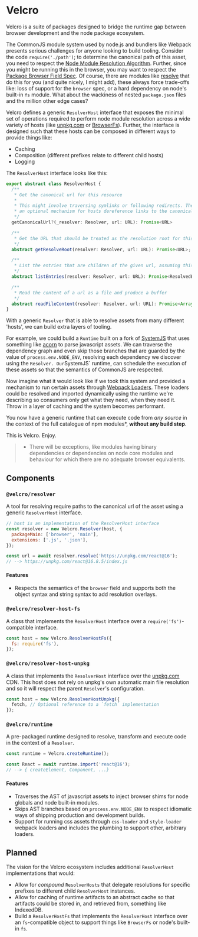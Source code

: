 # Velcro

Velcro is a suite of packages designed to bridge the runtime gap between browser development and the node package ecosystem.

The CommonJS module system used by node.js and bundlers like Webpack presents serious challenges for anyone looking to build tooling. Consider the code `require('./path')`; to determine the canonical path of this asset, you need to respect the [Node Module Resolution Algorithm](https://nodejs.org/api/modules.html#modules_all_together). Further, since you might be running this in the browser, you may want to respect the [Package Browser Field Spec](https://github.com/defunctzombie/package-browser-field-spec). Of course, there are modules like [resolve](https://www.npmjs.com/package/resolve) that do this for you (and quite nicely, I might add), these always force trade-offs like: loss of support for the `browser` spec, or a hard dependency on node's built-in `fs` module. What about the wackiness of nested `package.json` files and the million other edge cases?

Velcro defines a generic `ResolverHost` interface that exposes the minimal set of operations required to perform node module resolution across a wide variety of hosts (like [unpkg.com](https://unpkg.com) or [BrowserFs](https://www.npmjs.com/package/browserfs)). Further, the interface is designed such that these hosts can be composed in different ways to provide things like:

- Caching
- Composition (different prefixes relate to different child hosts)
- Logging

The `ResolverHost` interface looks like this:

```ts
export abstract class ResolverHost {
  /**
   * Get the canonical url for this resource
   *
   * This might involve traversing symlinks or following redirects. The idea is to provide
   * an optional mechanism for hosts dereference links to the canonical form.
   */
  getCanonicalUrl?(_resolver: Resolver, url: URL): Promise<URL>

  /**
   * Get the URL that should be treated as the resolution root for this host
   */
  abstract getResolveRoot(resolver: Resolver, url: URL): Promise<URL>;

  /**
   * List the entries that are children of the given url, assuming this refers to a directory
   */
  abstract listEntries(resolver: Resolver, url: URL): Promise<ResolvedEntry[]>;

  /**
   * Read the content of a url as a file and produce a buffer
   */
  abstract readFileContent(resolver: Resolver, url: URL): Promise<ArrayBuffer>;
}
```

With a generic `Resolver` that is able to resolve assets from many different 'hosts', we can build extra layers of tooling.

For example, we could build a `Runtime` built on a fork of [SystemJS](https://github.com/systemjs/systemjs) that uses something like [acorn](https://github.com/acornjs/acorn) to parse javascript assets. We can traverse the dependency graph and even skip those branches that are guarded by the value of `process.env.NODE_ENV`, resolving each dependency we discover using the `Resolver. Our`SystemJS` runtime, can schedule the execution of these assets so that the semantics of CommonJS are respected.

Now imagine what it would look like if we took this system and provided a mechanism to run certain assets through [Webpack Loaders](https://webpack.js.org/loaders/). These loaders could be resolved and imported dynamically using the runtime we're describing so consumers only get what they need, when they need it. Throw in a layer of caching and the system becomes performant.

You now have a generic runtime that can execute code from _any source_ in the context of the full catalogue of npm modules\*, **without any build step**.

This is Velcro. Enjoy.

> - There will be exceptions, like modules having binary dependencies or dependencies on node core modules and behaviour for which there are no adequate browser equivalents.

## Components

### `@velcro/resolver`

A tool for resolving require paths to the canonical url of the asset using a generic `ResolverHost` interface.

```js
// host is an implementation of the ResolverHost interface
const resolver = new Velcro.Resolver(host, {
  packageMain: ['browser', 'main'],
  extensions: ['.js', '.json'],
});

const url = await resolver.resolve('https://unpkg.com/react@16');
// --> https://unpkg.com/react@16.8.5/index.js
```

#### Features

- Respects the semantics of the `browser` field and supports both the object syntax and string syntax to add resolution overlays.

### `@velcro/resolver-host-fs`

A class that implements the `ResolverHost` interface over a `require('fs')`-compatible interface.

```js
const host = new Velcro.ResolverHostFs({
  fs: require('fs'),
});
```

### `@velcro/resolver-host-unpkg`

A class that implements the `ResolverHost` interface over the [unpkg.com](https://unpkg.com) CDN. This host does not rely on unpkg's own automatic main file resolution and so it will respect the parent `Resolver`'s configuration.

```js
const host = new Velcro.ResolverHostUnpkg({
  fetch, // Optional reference to a `fetch` implementation
});
```

### `@velcro/runtime`

A pre-packaged runtime designed to resolve, transform and execute code in the context of a `Resolver`.

```js
const runtime = Velcro.createRuntime();

const React = await runtime.import('react@16');
// --> { createElement, Component, ...}
```

#### Features

- Traverses the AST of javascript assets to inject browser shims for node globals and node built-in modules.
- Skips AST branches based on `process.env.NODE_ENV` to respect idiomatic ways of shipping production and development builds.
- Support for running css assets through `css-loader` and `style-loader` webpack loaders and includes the plumbing to support other, arbitrary loaders.

## Planned

The vision for the Velcro ecosystem includes additional `ResolverHost` implementations that would:

- Allow for _compound_ `ResolverHosts` that delegate resolutions for specific prefixes to different child `ResolverHost` instances.
- Allow for caching of runtime artifacts to an abstract cache so that artifacts could be stored in, and retrieved from, something like IndexedDB.
- Build a `ResolverHostFs` that implements the `ResolverHost` interface over an `fs`-compatible object to support things like `BrowserFs` or node's built-in `fs`.
